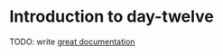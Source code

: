 # Introduction to day-twelve

TODO: write [great documentation](http://jacobian.org/writing/what-to-write/)
